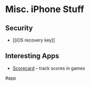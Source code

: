 # Misc. iPhone Stuff

## Security

- [[iOS recovery key]]

## Interesting Apps

- [Scorecard](https://www.getscorecard.app) – track scores in games

#app